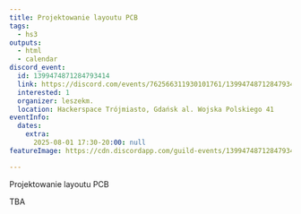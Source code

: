 ```yaml
---
title: Projektowanie layoutu PCB
tags:
  - hs3
outputs:
  - html
  - calendar
discord_event:
  id: 1399474871284793414
  link: https://discord.com/events/762566311930101761/1399474871284793414
  interested: 1
  organizer: leszekm.
  location: Hackerspace Trójmiasto, Gdańsk al. Wojska Polskiego 41
eventInfo:
  dates:
    extra:
      2025-08-01 17:30-20:00: null
featureImage: https://cdn.discordapp.com/guild-events/1399474871284793414/e9f281f0939e334a60faabaed59156eb.png?size=1024

---
```


Projektowanie layoutu PCB

TBA
